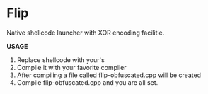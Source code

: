 # Flip
Native shellcode launcher with XOR encoding facilitie.

**USAGE**
1. Replace shellcode with your's
1. Compile it with your favorite compiler
1. After compiling a file called flip-obfuscated.cpp will be created
1. Compile flip-obfuscated.cpp and you are all set.
